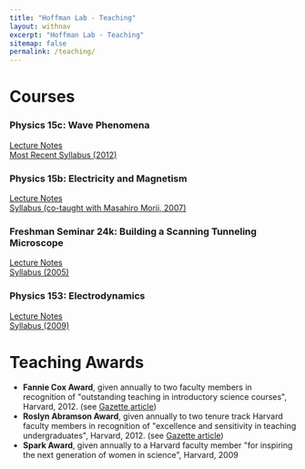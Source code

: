```yaml
---
title: "Hoffman Lab - Teaching"
layout: withnav
excerpt: "Hoffman Lab - Teaching"
sitemap: false
permalink: /teaching/
---
```


# Courses

### Physics 15c: Wave Phenomena

<a class="pubsreflink" href="{{ site.url }}{{ site.baseurl }}/files/Physics15c-Hoffman-Fall2010.zip">Lecture Notes</a><br/>
<a href="{{ site.url }}{{ site.baseurl }}/files/2012-spring-physics15c-syllabus.pdf">Most Recent Syllabus (2012)</a>

### Physics 15b: Electricity and Magnetism

<a class="pubsreflink" href="{{ site.url }}{{ site.baseurl }}/files/Physics15b-Hoffman-lectures.zip">Lecture Notes</a><br/>
<a href="{{ site.url }}{{ site.baseurl }}/files/2007-fall-physcs15b-syllabus.pdf">Syllabus (co-taught with Masahiro Morii, 2007)</a>

### Freshman Seminar 24k: Building a Scanning Tunneling Microscope

<a class="pubsreflink" href="{{ site.url }}{{ site.baseurl }}/files/FS24k-Hoffman-lectures.pdf">Lecture Notes</a><br/>
<a href="{{ site.url }}{{ site.baseurl }}/files/2005-spring-frsem24k-syllabus.pdf">Syllabus (2005)</a>

### Physics 153: Electrodynamics

<a class="pubsreflink" href="{{ site.url }}{{ site.baseurl }}/files/Physics153-Hoffman-lectures.zip">Lecture Notes</a><br/>
<a href="{{ site.url }}{{ site.baseurl }}/files/2009-spring-physics153-syllabus.pdf">Syllabus (2009)</a>

# Teaching Awards

* <b>Fannie Cox Award</b>, given annually to two faculty members in recognition of "outstanding teaching in introductory science courses", Harvard, 2012. (see <a href="https://news.harvard.edu/gazette/story/2012/10/two-professors-win-fannie-cox-prize/">Gazette article</a>)
* <b>Roslyn Abramson Award</b>, given annually to two tenure track Harvard faculty members in recognition of "excellence and sensitivity in teaching undergraduates", Harvard, 2012. (see <a href="https://news.harvard.edu/gazette/story/2012/05/hoffman-beerbohm-win-teaching-prize/">Gazette article</a>)
* <b>Spark Award</b>, given annually to a Harvard faculty member "for inspiring the next generation of women in science", Harvard, 2009
<br/><br/>


